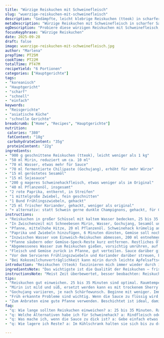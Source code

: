 ```yaml
---
title: "Würzige Reiskuchen mit Schweinefleisch"
slug: "wuerzige-reiskuchen-mit-schweinefleisch"
description: "Gedämpfte, leicht klebrige Reiskuchen (tteok) in scharfer Gochujang-Sauce, kombiniert mit angebratenem Schweinehack und knackigem Gemüse. Mirin bringt milde Süße, geröstetes Sesamöl Tiefe. Die Sauce zu binden ist Essenz. Frühlingszwiebeln und frischer Koriander bringen Frische. Alltagstauglich, schnell gemacht. Variiert nach Gewohnheit und Lager: wer keine frischen Reiskuchen findet, greift zu frisch gefrorenen oder tagesfrischem tteok. Statt Schwein passt Rind, Tofu oder Pilze. Wichtig: Pasta-Nudeln nicht nehmen, Konsistenz anders. "
metaDescription: "Würzige Reiskuchen mit Schweinefleisch in scharfer Sauce; paar Aromen verbinden sich – köstliches Gericht zum Ausprobieren."
ogDescription: "Probiere diese würzigen Reiskuchen mit Schweinefleisch; perfektes Gericht für einen schnellen, schmackhaften Alltag."
focusKeyphrase: "Würzige Reiskuchen"
date: 2025-09-28
draft: false
image: wuerzige-reiskuchen-mit-schweinefleisch.jpg
author: "Marlena"
prepTime: PT25M
cookTime: PT22M
totalTime: PT47M
recipeYield: "6 Portionen"
categories: ["Hauptgerichte"]
tags:
- "koreanisch"
- "Hauptgericht"
- "scharf"
- "schnell"
- "einfach"
keywords:
- "Reisgerichte"
- "asiatische Küche"
- "schnelle Gerichte"
breadcrumb: ["Home", "Recipes", "Hauptgerichte"]
nutrition: 
 calories: "380"
 fatContent: "18g"
 carbohydrateContent: "35g"
 proteinContent: "22g"
ingredients:
- "900 g geschnittene Reiskuchen (tteok), leicht weniger als 1 kg"
- "50 ml Mirin, reduziert um ca. 10 ml"
- "70 ml Wasser, etwas mehr für Sauce"
- "70 ml fermentierte Chilipaste (Gochujang), erhöht für mehr Würze"
- "15 ml geröstetes Sesamöl"
- "15 ml Sojasauce"
- "200 g mageres Schweinehackfleisch, etwas weniger als im Original"
- "40 ml Pflanzenöl, insgesamt"
- "2 rote Paprika, entkernt, in Streifen"
- "1 mittelgroße Zwiebel, fein geschnitten"
- "1 Bund Frühlingszwiebeln, gehackt"
- "25 ml frischer Koriander, gehackt, weniger als original"
- "+ alternativ: statt Schwein gerne dunkle Champignons, gehackt, für Gemüsevariante"
instructions:
- "Reiskuchen in großer Schüssel mit kaltem Wasser bedecken, 25 bis 35 Minuten ruhen lassen, nicht zu kalt, Raumtemperatur optimal. Wichtig: Weiche Reiskuchen sind flexibler, aber nicht zu matschig."
- "In Zwischenzeit mit Schneebesen Mirin, Wasser, Gochujang, Sesamöl und Sojasauce gründlich vermengen. Das Verhältnis abgestimmt auf etwas schärferen Geschmack – wer milder will, Gochujang reduzieren."
- "Pfanne, mittelhohe Hitze, 20 ml Pflanzenöl. Schweinehack krümelig anbraten, hört auf zu quietschen, wenn Oberfläche kross wird. Kein rotes Fleisch mehr sichtbar."
- "Paprika und Zwiebeln hinzufügen, 6 Minuten dünsten, Gemüse soll noch etwas Biss behalten, nicht zu weich, Farbe intensiv. Nicht mit zu viel Öl, sonst wird zu fettig."
- "Inzwischen Wasser vom Einweich-Reiskuchen abmessen, 200 ml entnehmen, beiseitestellen. Reiskuchen abgießen und trocken tupfen, sonst wird Sauce zu wässrig."
- "Pfanne säubern oder Gemüse-Speck-Reste kurz entfernen. Restliches Öl zum Pfannenboden geben, mittlere Hitze. Reiskuchen 6 Minuten anbraten, gelegentlich wenden, bis außen leicht glasig, innen noch fest, nicht verkocht."
- "Abgemessenes Wasser zum Reiskuchen gießen, vorsichtig umrühren, auf kleine Bläschen achten – nicht kochen, nur simmern lassen, 4-5 Minuten. Beobachte Konsistenz, darf nicht zu breiig sein."
- "Fleisch und Gemüse zurück in Pfanne, gut verteilen. Sauce darüber gießen, 3 Minuten sanft köcheln, gelegentlich rühren damit alles gut bedeckt ist. Sauce soll dicker werden, nicht flüssig bleiben."
- "Vor dem Servieren Frühlingszwiebeln und Koriander darüber streuen, bringt grüne Frische, knallt im Aroma gegen die würzige Basis."
- "Bei Kokosmilchunverträglichkeit kann mirin durch leichte Apfelsaftschorle ersetzen; für mehr Tiefe Zitronensaft statt Koriander möglich. Auch Zimtrinde kleines Stück mitkochen für warmes Aroma – nicht universell, aber manchmal spannend."
introduction: "Reiskuchen (tteok) faszinieren mich immer wieder durch ihre Textur: außen weich, aber mit Biss. Die Würze der fermentierten Gochujang-Paste macht aus dem einfachen Gericht ein Erlebnis voller Tiefe. Wichtig ist das richtige Einweichen und Anbraten. Beim ersten Mal war ich zu ungeduldig, die Reiskuchen blieben hart und trocken. Ich habe dann den Trick gelernt, sie in Raumtemperaturwasser lange genug zu lassen. Der Mix aus Schweinehack, knackigem Paprika und Zwiebel bringt Abwechslung und sorgt dafür, dass keine Geschmacksmonotonie entsteht. Die Sauce wird erst am Schluss eingekocht, so bleibt sie samtig, nicht zu dickflüssig wie bei früheren Versuchen. Frischer Koriander als Finish ist nicht jedermanns Sache, aber gibt einen schönen, kräuterigen Kontrast zu der Schärfe."
ingredientsNote: "Das wichtigste ist die Qualität der Reiskuchen – frisch oder tiefgekühlt, kein Ersatz durch andere Reissorten oder Reisnudeln. Mirin kann durch trockenen Sherry oder süßen Reiswein ersetzt werden, falls nicht verfügbar, aber nur in kleinen Mengen wegen dem Süßeanteil. Gochujang variiert stark in Schärfe, man sollte mit weniger anfangen und testen. Schweinehack bitte mager wählen, sonst wird das Gericht zu fettig. Für die Gemüsealternative: Champignons bringen Umami und passen mit ihrer Konsistenz gut zum Reiskuchen. Frühlingszwiebeln frisch und knackig verwenden, Koriander optional, da viele ihn nicht mögen. Öl gut dosieren, lieber nachgießen als sofort zu viel zu nehmen, sonst wird es schwer zu verarbeiten."
instructionsNote: "Meist Zeit überbewertet, besser beobachten: Reiskuchen immer auf sichtbare Glasigkeit und leicht zähe Konsistenz prüfen – wenn innen noch zu fest, kurz weiter in Wasser ziehen lassen. Fleisch nicht zu früh zu Gemüse geben, sonst wird alles weich. Gochujang nicht vorher kochen, sonst bitter und verliert Frische. Sauce muss sachte einkochen, nicht rasch und zu heiß, dann bindet besser, Aromen verschmelzen. Sollte Sauce zu dick sein, noch etwas Wasser vom Einweichen zugießen, statt einfach mehr Öl oder Sojasauce. Zum Anbraten eine beschichtete Pfanne verwenden, sonst haften Reiskuchen leicht an und reißen. Rühren – gezielt, nicht wild – damit die Reiskuchen nicht zerfallen. Beim Würzen zum Schluss abschmecken, nicht zu früh, da die Sauce sich noch verändert. Frühlingszwiebeln am Schluss roh drauf, sonst verlieren sie Frische und Farbe."
tips:
- "Reiskuchen gut einweichen. 25 bis 35 Minuten sind optimal. Raumtemperatur wichtig. Zu kaltes Wasser macht sie spröde. Zu warm hat den gleichen Effekt."
- "Mirin ist mild und süß, ersetzt werden kann es mit trockenem Sherry oder süßem Reiswein. Aber vorsichtig dosieren, sonst wird das Gericht zu süß."
- "Gochujang variieren, je nach Schärfewunsch. Beginne mit weniger. Immer wieder abschmecken. Manchmal kann etwas Zucker helfen, wenn es zu scharf ist."
- "Früh erkannte Probleme sind wichtig. Wenn die Sauce zu flüssig wird, einfach etwas Wasser vom Einweichen zugeben. Experimentiere mit der Konsistenz."
- "Zum Anbraten eine gute Pfanne verwenden. Beschichtet ist ideal, damit die Reiskuchen nicht kleben. Bleib dran beim Rühren, sonst zerfallen sie."
faq:
- "q: Wie lange sollten Reiskuchen einweichen? a: 25 bis 35 Minuten. Raumtemperatur ist wichtig. Zu kalt macht sie hart."
- "q: Welche Alternativen habe ich für Schweinehack? a: Rindfleisch oder Tofu sind gut. Auch Champignons können verwendet werden."
- "q: Was mache ich, wenn die Sauce zu dick ist? a: Gebe einfach etwas Wasser hinzu. Denke daran, auch Aromen müssen sich verbinden."
- "q: Wie lagere ich Reste? a: Im Kühlschrank halten sie sich bis zu drei Tage. Oder einfrieren für spätere Genüsse. Wichtig ist luftdicht."

---
```

